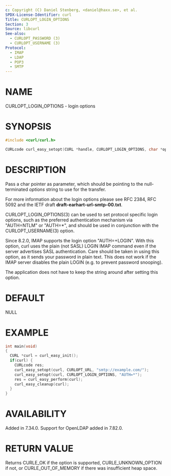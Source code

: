 ```yaml
---
c: Copyright (C) Daniel Stenberg, <daniel@haxx.se>, et al.
SPDX-License-Identifier: curl
Title: CURLOPT_LOGIN_OPTIONS
Section: 3
Source: libcurl
See-also:
  - CURLOPT_PASSWORD (3)
  - CURLOPT_USERNAME (3)
Protocol:
  - IMAP
  - LDAP
  - POP3
  - SMTP
---
```


# NAME

CURLOPT_LOGIN_OPTIONS - login options

# SYNOPSIS

~~~c
#include <curl/curl.h>

CURLcode curl_easy_setopt(CURL *handle, CURLOPT_LOGIN_OPTIONS, char *options);
~~~

# DESCRIPTION

Pass a char pointer as parameter, which should be pointing to the
null-terminated *options* string to use for the transfer.

For more information about the login options please see RFC 2384, RFC 5092 and
the IETF draft **draft-earhart-url-smtp-00.txt**.

CURLOPT_LOGIN_OPTIONS(3) can be used to set protocol specific login options,
such as the preferred authentication mechanism via "AUTH=NTLM" or "AUTH=*",
and should be used in conjunction with the CURLOPT_USERNAME(3) option.

Since 8.2.0, IMAP supports the login option "AUTH=+LOGIN". With this option,
curl uses the plain (not SASL) LOGIN IMAP command even if the server
advertises SASL authentication. Care should be taken in using this option, as
it sends your password in plain text. This does not work if the IMAP server
disables the plain LOGIN (e.g. to prevent password snooping).

The application does not have to keep the string around after setting this
option.

# DEFAULT

NULL

# EXAMPLE

~~~c
int main(void)
{
  CURL *curl = curl_easy_init();
  if(curl) {
    CURLcode res;
    curl_easy_setopt(curl, CURLOPT_URL, "smtp://example.com/");
    curl_easy_setopt(curl, CURLOPT_LOGIN_OPTIONS, "AUTH=*");
    res = curl_easy_perform(curl);
    curl_easy_cleanup(curl);
  }
}
~~~

# AVAILABILITY

Added in 7.34.0. Support for OpenLDAP added in 7.82.0.

# RETURN VALUE

Returns CURLE_OK if the option is supported, CURLE_UNKNOWN_OPTION if not, or
CURLE_OUT_OF_MEMORY if there was insufficient heap space.

